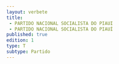 ```yaml
---
layout: verbete
title:
 - PARTIDO NACIONAL SOCIALISTA DO PIAUI
 - PARTIDO NACIONAL SOCIALISTA DO PIAUÍ
published: true
edition: 1  
type: T
subtype: Partido
---
```


